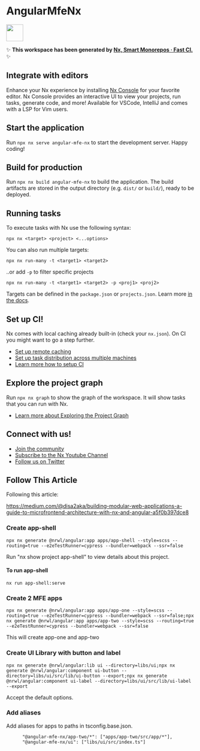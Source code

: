 # AngularMfeNx

<a alt="Nx logo" href="https://nx.dev" target="_blank" rel="noreferrer"><img src="https://raw.githubusercontent.com/nrwl/nx/master/images/nx-logo.png" width="45"></a>

✨ **This workspace has been generated by [Nx, Smart Monorepos · Fast CI.](https://nx.dev)** ✨

## Integrate with editors

Enhance your Nx experience by installing [Nx Console](https://nx.dev/nx-console) for your favorite editor. Nx Console
provides an interactive UI to view your projects, run tasks, generate code, and more! Available for VSCode, IntelliJ and
comes with a LSP for Vim users.

## Start the application

Run `npx nx serve angular-mfe-nx` to start the development server. Happy coding!

## Build for production

Run `npx nx build angular-mfe-nx` to build the application. The build artifacts are stored in the output directory (e.g. `dist/` or `build/`), ready to be deployed.

## Running tasks

To execute tasks with Nx use the following syntax:

```
npx nx <target> <project> <...options>
```

You can also run multiple targets:

```
npx nx run-many -t <target1> <target2>
```

..or add `-p` to filter specific projects

```
npx nx run-many -t <target1> <target2> -p <proj1> <proj2>
```

Targets can be defined in the `package.json` or `projects.json`. Learn more [in the docs](https://nx.dev/features/run-tasks).

## Set up CI!

Nx comes with local caching already built-in (check your `nx.json`). On CI you might want to go a step further.

- [Set up remote caching](https://nx.dev/features/share-your-cache)
- [Set up task distribution across multiple machines](https://nx.dev/nx-cloud/features/distribute-task-execution)
- [Learn more how to setup CI](https://nx.dev/recipes/ci)

## Explore the project graph

Run `npx nx graph` to show the graph of the workspace.
It will show tasks that you can run with Nx.

- [Learn more about Exploring the Project Graph](https://nx.dev/core-features/explore-graph)

## Connect with us!

- [Join the community](https://nx.dev/community)
- [Subscribe to the Nx Youtube Channel](https://www.youtube.com/@nxdevtools)
- [Follow us on Twitter](https://twitter.com/nxdevtools)

## Follow This Article

Following this article:

https://medium.com/@disa2aka/building-modular-web-applications-a-guide-to-microfrontend-architecture-with-nx-and-angular-a5f0b397dce8

### Create app-shell

```shell
npx nx generate @nrwl/angular:app apps/app-shell --style=scss --routing=true --e2eTestRunner=cypress --bundler=webpack --ssr=false
```
Run "nx show project app-shell" to view details about this project.

#### To run app-shell

```shell
nx run app-shell:serve
```

### Create 2 MFE apps

```shell
npx nx generate @nrwl/angular:app apps/app-one --style=scss --routing=true --e2eTestRunner=cypress --bundler=webpack --ssr=false;npx nx generate @nrwl/angular:app apps/app-two --style=scss --routing=true --e2eTestRunner=cypress --bundler=webpack --ssr=false
```

This will create app-one and app-two

### Create UI Library with button and label

```shell
npx nx generate @nrwl/angular:lib ui --directory=libs/ui;npx nx generate @nrwl/angular:component ui-button --directory=libs/ui/src/lib/ui-button --export;npx nx generate @nrwl/angular:component ui-label --directory=libs/ui/src/lib/ui-label --export
```

Accept the default options.

### Add aliases

Add aliases for apps to paths in tsconfig.base.json.

```
      "@angular-mfe-nx/app-two/*": ["apps/app-two/src/app/*"],
      "@angular-mfe-nx/ui": ["libs/ui/src/index.ts"]
```

